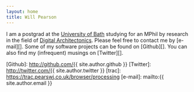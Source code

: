```yaml
---
layout: home
title: Will Pearson
---
```


I am a postgrad  at the [University of Bath][1] studying for an MPhil by research in the field of [Digital Architectonics][2].  Please feel free to contact me by [e-mail][].  Some of my software projects can be found on [Github][].  You can also find my (infrequent) musings on [Twitter][].


[1]: http://bath.ac.uk
[2]: http://people.bath.ac.uk/ps281/teaching/digital_architectonics/
[Github]: http://github.com/{{ site.author.github }}
[Twitter]: http://twitter.com/{{ site.author.twitter }}
[trac]: https://trac.pearswj.co.uk/browser/processing
[e-mail]: mailto:{{ site.author.email }}
